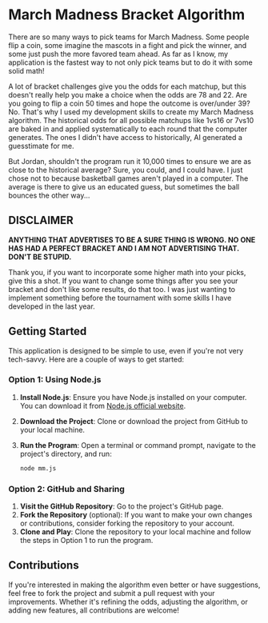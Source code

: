 # March Madness Bracket Algorithm

There are so many ways to pick teams for March Madness. Some people flip a coin, some imagine the mascots in a fight and pick the winner, and some just push the more favored team ahead. As far as I know, my application is the fastest way to not only pick teams but to do it with some solid math!

A lot of bracket challenges give you the odds for each matchup, but this doesn't really help you make a choice when the odds are 78 and 22. Are you going to flip a coin 50 times and hope the outcome is over/under 39? No. That's why I used my development skills to create my March Madness algorithm. The historical odds for all possible matchups like 1vs16 or 7vs10 are baked in and applied systematically to each round that the computer generates. The ones I didn't have access to historically, AI generated a guesstimate for me.

But Jordan, shouldn't the program run it 10,000 times to ensure we are as close to the historical average? Sure, you could, and I could have. I just chose not to because basketball games aren't played in a computer. The average is there to give us an educated guess, but sometimes the ball bounces the other way...

## **DISCLAIMER**

**ANYTHING THAT ADVERTISES TO BE A SURE THING IS WRONG. NO ONE HAS HAD A PERFECT BRACKET AND I AM NOT ADVERTISING THAT. DON'T BE STUPID.**

Thank you, if you want to incorporate some higher math into your picks, give this a shot. If you want to change some things after you see your bracket and don't like some results, do that too. I was just wanting to implement something before the tournament with some skills I have developed in the last year.

## Getting Started

This application is designed to be simple to use, even if you're not very tech-savvy. Here are a couple of ways to get started:

### Option 1: Using Node.js

1. **Install Node.js**: Ensure you have Node.js installed on your computer. You can download it from [Node.js official website](https://nodejs.org/).

2. **Download the Project**: Clone or download the project from GitHub to your local machine.

3. **Run the Program**: Open a terminal or command prompt, navigate to the project's directory, and run:
   ```sh
   node mm.js
   ```
   
### Option 2: GitHub and Sharing
1. **Visit the GitHub Repository**: Go to the project's GitHub page.
2. **Fork the Repository** (optional): If you want to make your own changes or contributions, consider forking the repository to your account.
3. **Clone and Play**: Clone the repository to your local machine and follow the steps in Option 1 to run the program.

## Contributions
If you're interested in making the algorithm even better or have suggestions, feel free to fork the project and submit a pull request with your improvements. Whether it's refining the odds, adjusting the algorithm, or adding new features, all contributions are welcome!
